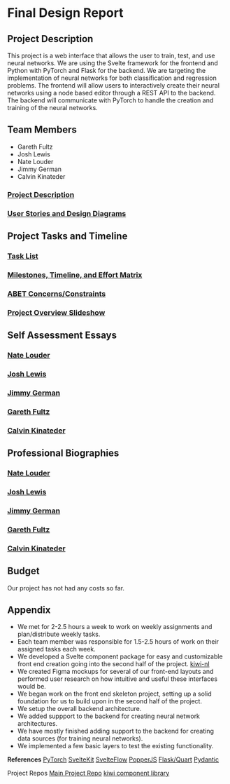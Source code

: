 # Final Design Report
## Project Description
This project is a web interface that allows the user to train, test, and use neural networks. We are using the Svelte framework for the frontend and Python with PyTorch and Flask for the backend. We are targeting the implementation of neural networks for both classification and regression problems. The frontend will allow users to interactively create their neural networks using a node based editor through a REST API to the backend. The backend will communicate with PyTorch to handle the creation and training of the neural networks.
## Team Members 
- Gareth Fultz 
- Josh Lewis 
- Nate Louder
- Jimmy German 
- Calvin Kinateder

### [Project Description](https://github.com/pyralasis/SeniorDesignProject/blob/main/Project-Description.md)
### [User Stories and Design Diagrams](https://github.com/pyralasis/SeniorDesignProject/blob/main/User_Stories.md)
## Project Tasks and Timeline
### [Task List](https://github.com/pyralasis/SeniorDesignProject/blob/main/TaskList.md)
### [Milestones, Timeline, and Effort Matrix](https://github.com/pyralasis/SeniorDesignProject/blob/main/Milestones.md)
### [ABET Concerns/Constraints](https://github.com/pyralasis/SeniorDesignProject/blob/main/Constraints%20Essay.pdf)
### [Project Overview Slideshow](https://docs.google.com/presentation/d/1bIvIAZtAevQ4dyUo2utNE_HDR_ljwRWwsb-eQXItnAw/edit)
## Self Assessment Essays
### [Nate Louder](https://github.com/pyralasis/SeniorDesignProject/blob/main/essays/nathaniel-self-assessment.pdf)
### [Josh Lewis](https://github.com/pyralasis/SeniorDesignProject/blob/main/essays/Josh%20Lewis-Essay.pdf)
### [Jimmy German](https://github.com/pyralasis/SeniorDesignProject/blob/main/essays/German-Capstone.pdf)
### [Gareth Fultz](https://github.com/pyralasis/SeniorDesignProject/blob/main/essays/FultzAssignment3.pdf)
### [Calvin Kinateder](https://github.com/pyralasis/SeniorDesignProject/blob/main/essays/calvin-essay.pdf)

## Professional Biographies
### [Nate Louder](https://github.com/pyralasis/SeniorDesignProject/blob/main/professional-bios/nate-louder-bio.md)
### [Josh Lewis](https://github.com/pyralasis/SeniorDesignProject/blob/main/professional-bios/josh-lewis-bio.md)
### [Jimmy German](https://github.com/pyralasis/SeniorDesignProject/blob/main/professional-bios/jimmy-german-bio.md)
### [Gareth Fultz](https://github.com/pyralasis/SeniorDesignProject/blob/main/professional-bios/gareth-fultz-bio.md)
### [Calvin Kinateder](https://github.com/pyralasis/SeniorDesignProject/blob/main/professional-bios/calvin-kinateder-bio.md)

## Budget
Our project has not had any costs so far.

## Appendix
- We met for 2-2.5 hours a week to work on weekly assignments and plan/distribute weekly tasks.
- Each team member was responsible for 1.5-2.5 hours of work on their assigned tasks each week.
- We developed a Svelte component package for easy and customizable front end creation going into the second half of the project. [kiwi-nl](https://www.npmjs.com/package/kiwi-nl)
- We created Figma mockups for several of our front-end layouts and performed user research on how intuitive and useful these interfaces would be.
- We began work on the front end skeleton project, setting up a solid foundation for us to build upon in the second half of the project.
- We setup the overall backend architecture.
- We added suppport to the backend for creating neural network architectures.
- We have mostly finished adding support to the backend for creating data sources (for training neural networks).
- We implemented a few basic layers to test the existing functionality.

**References**
[PyTorch](https://pytorch.org/)
[SvelteKit](https://svelte.dev/docs/kit)
[SvelteFlow](https://svelteflow.dev/)
[PopperJS](https://popper.js.org/)
[Flask/Quart](https://flask.palletsprojects.com/en/stable/)
[Pydantic](https://docs.pydantic.dev/latest/)

Project Repos
[Main Project Repo](https://github.com/pyralasis/SeniorDesignProject/tree/main)
[kiwi component library](https://github.com/Nate-Louder/kiwi)

